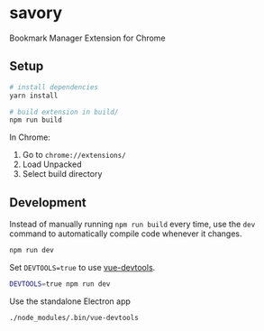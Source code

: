 # savory

Bookmark Manager Extension for Chrome

## Setup

``` bash
# install dependencies
yarn install

# build extension in build/
npm run build
```

In Chrome:

1. Go to `chrome://extensions/`
2. Load Unpacked
3. Select build directory

## Development

Instead of manually running `npm run build` every time, use the `dev` command
to automatically compile code whenever it changes.

```bash
npm run dev
```

Set `DEVTOOLS=true` to use [vue-devtools][1].

```bash
DEVTOOLS=true npm run dev
```

Use the standalone Electron app

```bash
./node_modules/.bin/vue-devtools
```

[1]:https://github.com/vuejs/vue-devtools
